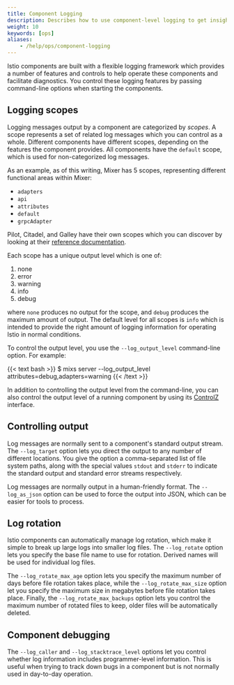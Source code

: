 ```yaml
---
title: Component Logging
description: Describes how to use component-level logging to get insights into a running component's behavior.
weight: 10
keywords: [ops]
aliases:
    - /help/ops/component-logging
---
```


Istio components are built with a flexible logging framework which provides a number of features and controls to
help operate these components and facilitate diagnostics. You control these logging features by passing
command-line options when starting the components.

## Logging scopes

Logging messages output by a component are categorized by *scopes*. A scope represents a set of related log messages which
you can control as a whole. Different components have different scopes, depending on the features the component
provides. All components have the `default` scope, which is used for non-categorized log messages.

As an example, as of this writing, Mixer has 5 scopes, representing different functional areas within Mixer:

- `adapters`
- `api`
- `attributes`
- `default`
- `grpcAdapter`

Pilot, Citadel, and Galley have their own scopes which you can discover by looking at their [reference documentation](/docs/reference/commands/).

Each scope has a unique output level which is one of:

1. none
1. error
1. warning
1. info
1. debug

where `none` produces no output for the scope, and `debug` produces the maximum amount of output. The default level for all scopes
is `info` which is intended to provide the right amount of logging information for operating Istio in normal conditions.

To control the output level, you use the `--log_output_level` command-line option. For example:

{{< text bash >}}
$ mixs server --log_output_level attributes=debug,adapters=warning
{{< /text >}}

In addition to controlling the output level from the command-line, you can also control the output level of a running component
by using its [ControlZ](/docs/ops/controlz) interface.

## Controlling output

Log messages are normally sent to a component's standard output stream. The `--log_target` option lets you direct the output to
any number of different locations. You give the option a comma-separated list of file system paths, along with the special
values `stdout` and `stderr` to indicate the standard output and standard error streams respectively.

Log messages are normally output in a human-friendly format. The `--log_as_json` option can be used to force the output into JSON,
which can be easier for tools to process.

## Log rotation

Istio components can automatically manage log rotation, which make it simple to break up large logs into smaller log files.
The `--log_rotate` option lets you specify the base file name to use for rotation. Derived names will be used for individual
log files.

The `--log_rotate_max_age` option lets you specify the maximum number of days before file rotation takes place, while the `--log_rotate_max_size` option
let you specify the maximum size in megabytes before file rotation takes place. Finally, the `--log_rotate_max_backups` option lets you control
the maximum number of rotated files to keep, older files will be automatically deleted.

## Component debugging

The `--log_caller` and `--log_stacktrace_level` options let you control whether log information includes
programmer-level information. This is useful when trying to track down bugs in a component but is not
normally used in day-to-day operation.
